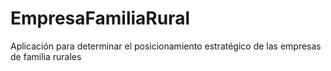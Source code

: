 # EmpresaFamiliaRural
Aplicación para determinar el posicionamiento estratégico de las empresas de familia rurales
